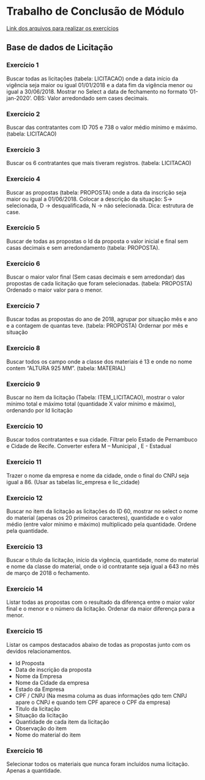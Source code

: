 # Trabalho de Conclusão de Módulo
[Link dos arquivos para realizar os exercícios](https://drive.google.com/file/d/1ct8Lo064DffPRqc4JTW7RARyPp5PsRoN/view?usp=sharing)


## Base de dados de Licitação

### Exercício 1
Buscar todas as licitações (tabela: LICITACAO) onde a data início da vigência seja maior ou igual 01/01/2018 e  a data fim da vigência menor ou igual a 30/06/2018. Mostrar no Select a data de fechamento no formato ’01-jan-2020’.
OBS: Valor arredondado sem cases decimais. 


### Exercício 2
Buscar das contratantes com ID 705 e 738 o valor médio mínimo e máximo. (tabela: LICITACAO)

### Exercício 3
Buscar os 6 contratantes que mais tiveram registros. (tabela: LICITACAO)

### Exercício 4
Buscar as propostas (tabela: PROPOSTA) onde a data da inscrição seja maior ou igual a 01/06/2018. Colocar a descrição da situação: S-> selecionada, D -> desqualificada, N -> não selecionada. 
Dica: estrutura de case.


### Exercício 5 
Buscar de todas as propostas o Id da proposta o valor inicial e final sem casas decimais e sem arredondamento (tabela: PROPOSTA). 


### Exercício 6
Buscar o maior valor final (Sem casas decimais e sem arredondar) das propostas de cada licitação que foram selecionadas. 
(tabela: PROPOSTA) Ordenado o maior valor para o menor. 


### Exercício 7
Buscar todas as propostas do ano de 2018, agrupar por situação mês e ano e a contagem de quantas teve. (tabela: PROPOSTA)
Ordernar por mês e situação


### Exercício 8
Buscar todos os campo onde a classe dos materiais é 13 e onde no nome contem “ALTURA 925 MM”. (tabela: MATERIAL)


### Exercício 9
Buscar no item da licitação (Tabela: ITEM_LICITACAO), mostrar o valor mínimo total e máximo total (quantidade X valor mínimo e máximo), ordenando por Id licitação


### Exercício 10
Buscar todos contratantes e sua cidade. Filtrar pelo Estado de Pernambuco e Cidade de Recife. Converter esfera M – Municipal , E - Estadual

 
### Exercício 11
Trazer o nome da empresa e nome da cidade, onde o final do CNPJ seja igual a 86. (Usar as tabelas lic_empresa e lic_cidade)


### Exercício 12
Buscar no item da licitação as licitações do ID 60, mostrar no select o nome do material (apenas os 20 primeiros caracteres), quantidade e o valor médio (entre valor mínimo e máximo) multiplicado pela quantidade. Ordene pela quantidade.


### Exercício 13
Buscar o título da licitação, início da vigência, quantidade, nome do material e nome da classe do material, onde o id contratante seja igual a 643 no mês de março de 2018 o fechamento.


### Exercício 14
Listar todas as propostas com o resultado da diferença entre o maior valor final e o menor e o número da licitação. Ordenar da maior diferença para a menor.


### Exercício 15
Listar os campos destacados abaixo de todas as propostas junto com os devidos relacionamentos.
* Id Proposta
* Data de inscrição da proposta
* Nome da Empresa
* Nome da Cidade da empresa
* Estado da Empresa
* CPF / CNPJ (Na mesma columa as duas informações qdo tem CNPJ apare o CNPJ e quando tem CPF aparece o CPF da empresa)
* Titulo da licitação
* Situação da licitação
* Quantidade de cada item da licitação
* Observação do item
* Nome do material do item


### Exercício 16
Selecionar todos os materiais que nunca foram incluídos numa licitação. Apenas a quantidade.